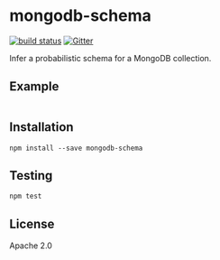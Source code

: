 # mongodb-schema

[![build status](https://secure.travis-ci.org/mongodb-js/mongodb-schema.png)](http://travis-ci.org/mongodb-js/mongodb-schema)
[![Gitter](https://badges.gitter.im/Join%20Chat.svg)](https://gitter.im/mongodb-js/mongodb-js?utm_source=badge&utm_medium=badge&utm_campaign=pr-badge&utm_content=badge)

Infer a probabilistic schema for a MongoDB collection.

## Example

```javascript

```

## Installation

```
npm install --save mongodb-schema
```

## Testing

```
npm test
```

## License

Apache 2.0
